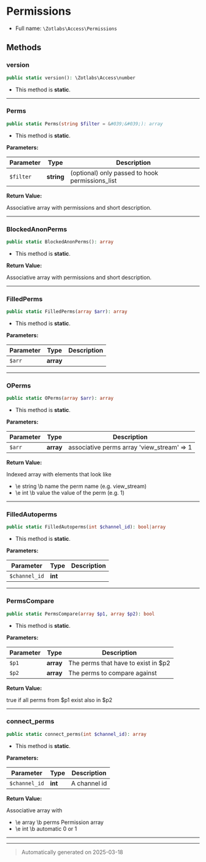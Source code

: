 
# Permissions





* Full name: `\Zotlabs\Access\Permissions`




## Methods


### version



```php
public static version(): \Zotlabs\Access\number
```



* This method is **static**.








***

### Perms



```php
public static Perms(string $filter = &#039;&#039;): array
```



* This method is **static**.




**Parameters:**

| Parameter | Type | Description |
|-----------|------|-------------|
| `$filter` | **string** | (optional) only passed to hook permissions_list |


**Return Value:**

Associative array with permissions and short description.




***

### BlockedAnonPerms



```php
public static BlockedAnonPerms(): array
```



* This method is **static**.





**Return Value:**

Associative array with permissions and short description.




***

### FilledPerms



```php
public static FilledPerms(array $arr): array
```



* This method is **static**.




**Parameters:**

| Parameter | Type | Description |
|-----------|------|-------------|
| `$arr` | **array** |  |





***

### OPerms



```php
public static OPerms(array $arr): array
```



* This method is **static**.




**Parameters:**

| Parameter | Type | Description |
|-----------|------|-------------|
| `$arr` | **array** | associative perms array &#039;view_stream&#039; =&gt; 1 |


**Return Value:**

Indexed array with elements that look like
* \e string \b name the perm name (e.g. view_stream)
* \e int \b value the value of the perm (e.g. 1)




***

### FilledAutoperms



```php
public static FilledAutoperms(int $channel_id): bool|array
```



* This method is **static**.




**Parameters:**

| Parameter | Type | Description |
|-----------|------|-------------|
| `$channel_id` | **int** |  |





***

### PermsCompare



```php
public static PermsCompare(array $p1, array $p2): bool
```



* This method is **static**.




**Parameters:**

| Parameter | Type | Description |
|-----------|------|-------------|
| `$p1` | **array** | The perms that have to exist in $p2 |
| `$p2` | **array** | The perms to compare against |


**Return Value:**

true if all perms from $p1 exist also in $p2




***

### connect_perms



```php
public static connect_perms(int $channel_id): array
```



* This method is **static**.




**Parameters:**

| Parameter | Type | Description |
|-----------|------|-------------|
| `$channel_id` | **int** | A channel id |


**Return Value:**

Associative array with
* \e array \b perms Permission array
* \e int \b automatic 0 or 1




***


***
> Automatically generated on 2025-03-18
